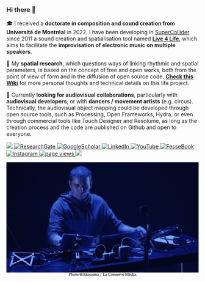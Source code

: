 ### Hi there 👋 

<!--
**Xon77/Xon77** is a ✨ _special_ ✨ repository because its `README.md` (this file) appears on your GitHub profile.

&nbsp;&nbsp; 
![Profile View Counter](https://komarev.com/ghpvc/?username=Xon77)
Here are some ideas to get you started:

- 🔭 I’m currently working on ...
- 🌱 I’m currently learning ...
- 👯 I’m looking to collaborate on ...
- 🤔 I’m looking for help with ...
- 💬 Ask me about ...
- 📫 How to reach me: ...
- 😄 Pronouns: ...
- ⚡ Fun fact: ...
-->

🎓 I received a **doctorate in composition and sound creation from Université de Montréal** in 2022. I have been developing in [SuperCollider](https://supercollider.github.io) since 2011 a sound creation and spatialisation tool named **[Live 4 Life](https://github.com/Xon77/Live4Life)**, which aims to facilitate the **improvisation of electronic music on multiple speakers**.

🔭 My **spatial research**, which questions ways of linking rhythmic and spatial parameters, is based on the concept of free and open works, both from the point of view of form and in the diffusion of open source code. **[Check this Wiki](https://github.com/Xon77/Live4Life/wiki)** for more personal thoughts and technical details on this life project.

👯 Currently **looking for audiovisual collaborations**, particularly with **audiovisual developers**, or with **dancers / movement artists** (e.g. circus). Technically, the audiovisual object mapping could be developed through open source tools, such as Processing, Open Frameworks, Hydra, or even through commercial tools like Touch Designer and Resolume, as long as the creation process and the code are published on Github and open to everyone.

<a href="https://github.com/Xon77/Xon77/blob/main/Docs/CL%20-%20Resume%202024b.pdf">
    <img src="https://img.shields.io/badge/PDF-CV-red?style=flat-square&logo=adobe">
</a>
<a href='https://www.researchgate.net/profile/Christophe-Lengele' target="_blank">
    <img alt='ResearchGate' src='https://img.shields.io/badge/Research_Gate-00CCBB.svg?&style=flat&logo=ResearchGate&logoColor=white'>
</a>
<a href='https://scholar.google.com/citations?user=ejcaJWgAAAAJ&hl=fr&oi=ao' target="_blank">
    <img alt='GoogleScholar' src='https://img.shields.io/badge/Scholar-100000?style=flat&logo=GoogleScholar&logoColor=white&&color=0181FF'>
</a>
<a href='https://www.linkedin.com/in/christophe-lengelé/' target="_blank">
    <img alt='LinkedIn' src='https://img.shields.io/badge/LinkedIn-0077B5?style=flat&logo=linkedin&logoColor=white'>
</a>
<a href='https://www.youtube.com/channel/UCOv5kb3IQBmgyOQPu5DOZ4g' target="_blank">
    <img alt='YouTube' src='https://img.shields.io/badge/YouTube-FF0000?style=flat&logo=youtube&logoColor=white'>
</a>
<!--
<a href='?' target="_blank">
    <img alt='SoundCloud' src='https://img.shields.io/badge/SoundCloud-FF3300?style=flat&logo=soundcloud&logoColor=white'>
</a>
-->
<a href='https://www.facebook.com/christophe.lengele.1' target="_blank">
    <img alt='FesseBook' src='https://img.shields.io/badge/Facebook-1877F2?style=flat&logo=facebook&logoColor=white'>
</a>
<a href='https://www.instagram.com/christophexon' target="_blank">
    <img alt='Instagram' src='https://img.shields.io/badge/Instagram-E4405F?style=flat&logo=instagram&logoColor=white'>
</a>
 <a href="https://github.com/Xon77">
    <img src="https://komarev.com/ghpvc/?username=Xon77" alt="page views" />
</a>
<a href="https://github.com/Xon77">
<img src="https://img.shields.io/badge/dynamic/json?style=flat&logo=github&label=GitHub%20Stars&style=for-the-badge&query=%24.stars&url=https://api.github-star-counter.workers.dev/user/Xon77" />
</a>


![Cover](https://github.com/Xon77/Xon77/blob/main/Images/XonAkousmaS.png)
 
